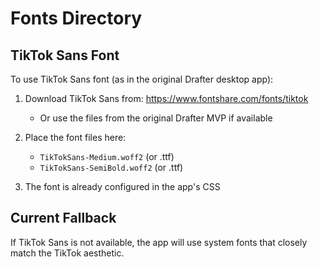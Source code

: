# Fonts Directory

## TikTok Sans Font

To use TikTok Sans font (as in the original Drafter desktop app):

1. Download TikTok Sans from: https://www.fontshare.com/fonts/tiktok
   - Or use the files from the original Drafter MVP if available
   
2. Place the font files here:
   - `TikTokSans-Medium.woff2` (or .ttf)
   - `TikTokSans-SemiBold.woff2` (or .ttf)

3. The font is already configured in the app's CSS

## Current Fallback
If TikTok Sans is not available, the app will use system fonts that closely match the TikTok aesthetic.


